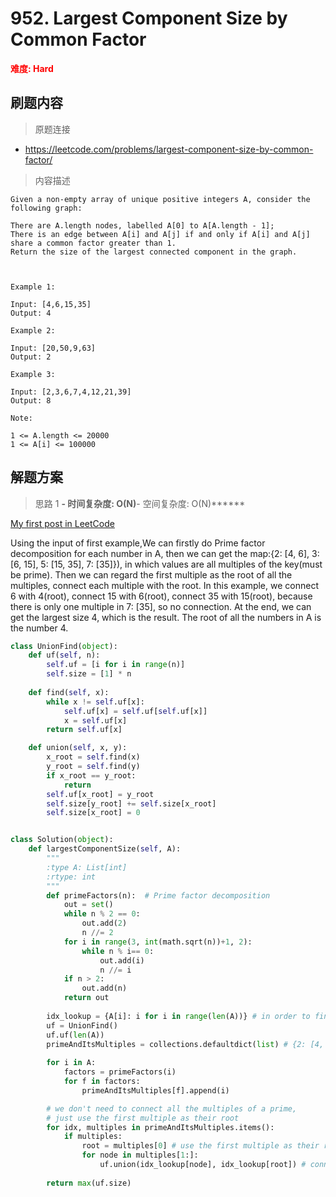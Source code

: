 # 952. Largest Component Size by Common Factor

**<font color=red>难度: Hard</font>**

## 刷题内容

> 原题连接

* https://leetcode.com/problems/largest-component-size-by-common-factor/

> 内容描述

```
Given a non-empty array of unique positive integers A, consider the following graph:

There are A.length nodes, labelled A[0] to A[A.length - 1];
There is an edge between A[i] and A[j] if and only if A[i] and A[j] share a common factor greater than 1.
Return the size of the largest connected component in the graph.

 

Example 1:

Input: [4,6,15,35]
Output: 4

Example 2:

Input: [20,50,9,63]
Output: 2

Example 3:

Input: [2,3,6,7,4,12,21,39]
Output: 8

Note:

1 <= A.length <= 20000
1 <= A[i] <= 100000
```

## 解题方案

> 思路 1
******- 时间复杂度: O(N)******- 空间复杂度: O(N)******

[My first post in LeetCode](https://leetcode.com/problems/largest-component-size-by-common-factor/discuss/200643/Python-1456-ms-beats-100-Union-Find-and-Prime-factor-decomposition-with-Optimization)


Using the input of first example,We can firstly do Prime factor decomposition for each number in A, 
then we can get the map:{2: [4, 6], 3: [6, 15], 5: [15, 35], 7: [35]}), 
in which values are all multiples of the key(must be prime). 
Then we can regard the first multiple as the root of all the multiples, 
connect each multiple with the root. In this example, we connect 6 with 4(root), connect 15 with 6(root), 
connect 35 with 15(root), because there is only one multiple in 7: [35], so no connection. 
At the end, we can get the largest size 4, which is the result. The root of all the numbers in A is the number 4.


```python
class UnionFind(object):
    def uf(self, n):  
        self.uf = [i for i in range(n)]
        self.size = [1] * n
        
    def find(self, x):  
        while x != self.uf[x]:
            self.uf[x] = self.uf[self.uf[x]]
            x = self.uf[x]
        return self.uf[x]

    def union(self, x, y):  
        x_root = self.find(x)
        y_root = self.find(y)
        if x_root == y_root:
            return
        self.uf[x_root] = y_root
        self.size[y_root] += self.size[x_root]
        self.size[x_root] = 0


class Solution(object):
    def largestComponentSize(self, A):
        """
        :type A: List[int]
        :rtype: int
        """
        def primeFactors(n):  # Prime factor decomposition
            out = set()
            while n % 2 == 0: 
                out.add(2)
                n //= 2
            for i in range(3, int(math.sqrt(n))+1, 2): 
                while n % i== 0: 
                    out.add(i) 
                    n //= i 
            if n > 2: 
                out.add(n)
            return out
        
        idx_lookup = {A[i]: i for i in range(len(A))} # in order to find idx in uf
        uf = UnionFind()
        uf.uf(len(A))
        primeAndItsMultiples = collections.defaultdict(list) # {2: [4, 6], 3: [6, 15], 5: [15, 35], 7: [35]})
        
        for i in A:
            factors = primeFactors(i)
            for f in factors:
                primeAndItsMultiples[f].append(i)

        # we don't need to connect all the multiples of a prime, 
        # just use the first multiple as their root
        for idx, multiples in primeAndItsMultiples.items():
            if multiples:
                root = multiples[0] # use the first multiple as their root
                for node in multiples[1:]:
                    uf.union(idx_lookup[node], idx_lookup[root]) # connect node with root
                    
        return max(uf.size)
```
